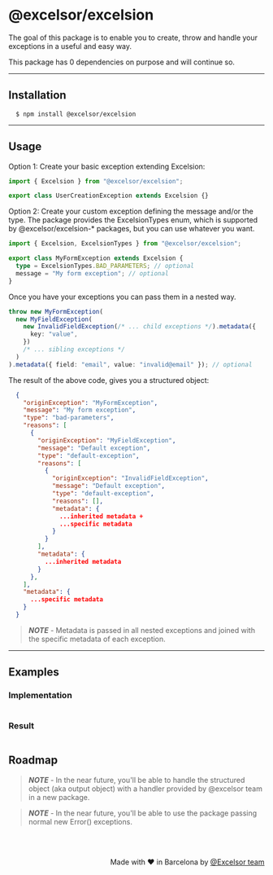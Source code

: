 # @excelsor/excelsion

The goal of this package is to enable you to create, throw and handle your exceptions in a useful and easy way.

This package has 0 dependencies on purpose and will continue so.

---

## Installation

```
  $ npm install @excelsor/excelsion
```

---

## Usage

Option 1: Create your basic exception extending Excelsion:

```typescript
import { Excelsion } from "@excelsor/excelsion";

export class UserCreationException extends Excelsion {}
```

Option 2: Create your custom exception defining the message and/or the type. The package provides the ExcelsionTypes enum, which is supported by @excelsor/excelsion-\* packages, but you can use whatever you want.

```typescript
import { Excelsion, ExcelsionTypes } from "@excelsor/excelsion";

export class MyFormException extends Excelsion {
  type = ExcelsionTypes.BAD_PARAMETERS; // optional
  message = "My form exception"; // optional
}
```

Once you have your exceptions you can pass them in a nested way.

```typescript
throw new MyFormException(
  new MyFieldException(
    new InvalidFieldException(/* ... child exceptions */).metadata({
      key: "value",
    })
    /* ... sibling exceptions */
  )
).metadata({ field: "email", value: "invalid@email" }); // optional
```

The result of the above code, gives you a structured object:

```json
  {
    "originException": "MyFormException",
    "message": "My form exception",
    "type": "bad-parameters",
    "reasons": [
      {
        "originException": "MyFieldException",
        "message": "Default exception",
        "type": "default-exception",
        "reasons": [
          {
            "originException": "InvalidFieldException",
            "message": "Default exception",
            "type": "default-exception",
            "reasons": [],
            "metadata": {
              ...inherited metadata +
              ...specific metadata
            }
          }
        ],
        "metadata": {
          ...inherited metadata
        }
      },
    ],
    "metadata": {
      ...specific metadata
    }
  }
```

> **_NOTE_** - Metadata is passed in all nested exceptions and joined with the specific metadata of each exception.

---

## Examples

### Implementation

```

```

### Result

```

```

## Roadmap

> **_NOTE_** - In the near future, you'll be able to handle the structured object (aka output object) with a handler provided by @excelsor team in a new package.

> **_NOTE_** - In the near future, you'll be able to use the package passing normal new Error() exceptions.

<br /> <br />

<p style='text-align: right;'> Made with ❤️ in Barcelona by <a href ="https://github.com/orgs/excelsor-team/people" target="_blank">@Excelsor team</a></p>

